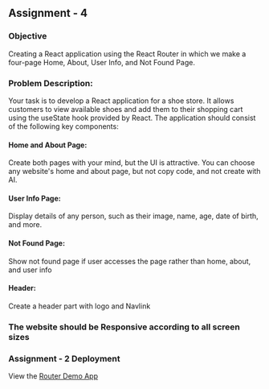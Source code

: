 ## Assignment - 4

### Objective

Creating a React application using the React Router in which we make a four-page Home, About, User Info, and Not Found Page. 

### Problem Description:

Your task is to develop a React application for a shoe store. It allows customers to view available shoes and add them to their shopping cart using the useState hook provided by React. The application should consist of the following key components:

#### Home and About Page:

Create both pages with your mind, but the UI is attractive. You can choose any website's home and about page, but not copy code, and not create with AI.

#### User Info Page:
Display details of any person, such as their image, name, age, date of birth, and more.

#### Not Found Page:
Show not found page if user accesses the page rather than home, about, and user info

#### Header:
Create a header part with logo and Navlink

### The website should be Responsive according to all screen sizes 

### Assignment - 2 Deployment
View the [Router Demo App](https://tutedude-router-demo-app-assignment-4.netlify.app/)